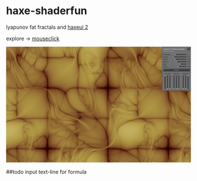# haxe-shaderfun  
  
  
lyapunov fat fractals and [haxeui 2](https://github.com/haxeui/haxeui-core)
  
explore -> [mouseclick](http://maitag.de/semmi/haxeopenfl/haxeui2-fractalgenerator/?AAFDCbIBvgIrAjUCvcv/FDB34XJ0fv6HxTy/38OamZk/)  
  
  
[![lyapunow fractal](haxeui2-fractalgenerator.jpg?raw=true)](http://maitag.de/semmi/haxeopenfl/haxeui2-fractalgenerator/?8QBvEMABagK+AnwCTwAWDTi8VX3d5dxYxUGSAEUAAIA/)


##todo
input text-line for formula